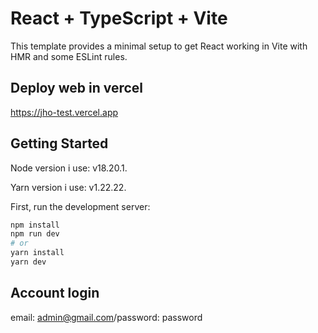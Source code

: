 # React + TypeScript + Vite

This template provides a minimal setup to get React working in Vite with HMR and some ESLint rules.

## Deploy web in vercel
https://jho-test.vercel.app



## Getting Started

Node version i use: v18.20.1.

Yarn version i use: v1.22.22.



First, run the development server:

```bash
npm install
npm run dev
# or
yarn install
yarn dev


```
## Account login

email: admin@gmail.com/password: password
